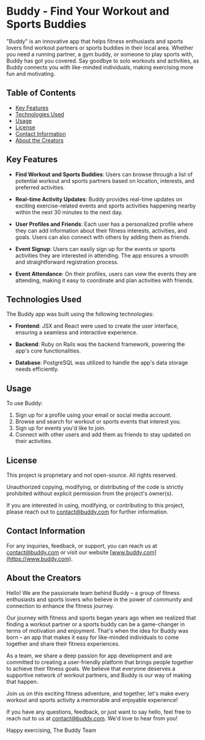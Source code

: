 # Buddy - Find Your Workout and Sports Buddies

"Buddy" is an innovative app that helps fitness enthusiasts and sports lovers find workout partners or sports buddies in their local area. Whether you need a running partner, a gym buddy, or someone to play sports with, Buddy has got you covered. Say goodbye to solo workouts and activities, as Buddy connects you with like-minded individuals, making exercising more fun and motivating.

## Table of Contents

- [Key Features](#key-features)
- [Technologies Used](#technologies-used)
- [Usage](#usage)
- [License](#license)
- [Contact Information](#contact-information)
- [About the Creators](#about-the-creators)

## Key Features

- **Find Workout and Sports Buddies**: Users can browse through a list of potential workout and sports partners based on location, interests, and preferred activities.

- **Real-time Activity Updates**: Buddy provides real-time updates on exciting exercise-related events and sports activities happening nearby within the next 30 minutes to the next day.

- **User Profiles and Friends**: Each user has a personalized profile where they can add information about their fitness interests, activities, and goals. Users can also connect with others by adding them as friends.

- **Event Signup**: Users can easily sign up for the events or sports activities they are interested in attending. The app ensures a smooth and straightforward registration process.

- **Event Attendance**: On their profiles, users can view the events they are attending, making it easy to coordinate and plan activities with friends.

## Technologies Used

The Buddy app was built using the following technologies:

- **Frontend**: JSX and React were used to create the user interface, ensuring a seamless and interactive experience.

- **Backend**: Ruby on Rails was the backend framework, powering the app's core functionalities.

- **Database**: PostgreSQL was utilized to handle the app's data storage needs efficiently.

## Usage

To use Buddy:

1. Sign up for a profile using your email or social media account.
2. Browse and search for workout or sports events that interest you.
3. Sign up for events you'd like to join.
4. Connect with other users and add them as friends to stay updated on their activities.

## License

This project is proprietary and not open-source. All rights reserved.

Unauthorized copying, modifying, or distributing of the code is strictly prohibited without explicit permission from the project's owner(s).

If you are interested in using, modifying, or contributing to this project, please reach out to [contact@buddy.com](mailto:contact@buddy.com) for further information.

## Contact Information

For any inquiries, feedback, or support, you can reach us at [contact@buddy.com](mailto:contact@buddy.com) or visit our website [www.buddy.com](https://www.buddy.com).

## About the Creators

Hello! We are the passionate team behind Buddy – a group of fitness enthusiasts and sports lovers who believe in the power of community and connection to enhance the fitness journey.

Our journey with fitness and sports began years ago when we realized that finding a workout partner or a sports buddy can be a game-changer in terms of motivation and enjoyment. That's when the idea for Buddy was born – an app that makes it easy for like-minded individuals to come together and share their fitness experiences.

As a team, we share a deep passion for app development and are committed to creating a user-friendly platform that brings people together to achieve their fitness goals. We believe that everyone deserves a supportive network of workout partners, and Buddy is our way of making that happen.

Join us on this exciting fitness adventure, and together, let's make every workout and sports activity a memorable and enjoyable experience!

If you have any questions, feedback, or just want to say hello, feel free to reach out to us at [contact@buddy.com](mailto:contact@buddy.com). We'd love to hear from you!

Happy exercising,
The Buddy Team
